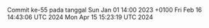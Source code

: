 Commit ke-55 pada tanggal Sun Jan 01 14:00 2023 +0100
Fri Feb 16 14:43:06 UTC 2024
Mon Apr 15 15:23:19 UTC 2024
